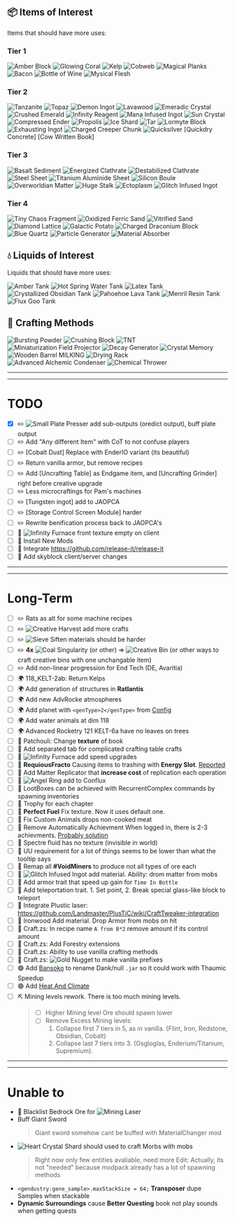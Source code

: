 ## 📦 Items of Interest

Items that should have more uses:

### Tier 1

![](https://git.io/Jtjeu "Amber Block")
![](https://git.io/JtyNr "Glowing Coral")
![](https://git.io/JtyNo "Kelp")
![](https://git.io/JnAYd "Cobweb")
![](https://git.io/JcCWr "Magical Planks")
![](https://git.io/Jz9q1 "Bacon")
![](https://git.io/Jz9qX "Bottle of Wine")
![](https://git.io/JuAPt "Mysical Flesh")

### Tier 2

![](https://git.io/JOijc "Tanzanite")
![](https://git.io/JLhj4 "Topaz")
![](https://git.io/JOXGv "Demon Ingot")
![](https://git.io/JO5J8 "Lavawood")
![](https://git.io/JLhhk "Emeradic Crystal")
![](https://git.io/JLhhq "Crushed Emerald")
![](https://git.io/JLhhL "Infinity Reagent")
![](https://git.io/JGGh7 "Mana Infused Ingot")
![](https://git.io/JnN1t "Sun Crystal")
![](https://git.io/JLhhI "Compressed Ender")
![](https://git.io/JOGgk "Propolis")
![](https://git.io/JRLSJ "Ice Shard")
![](https://git.io/JRnDa "Tar")
![](https://git.io/JznPT "Lormyte Block")
![](https://git.io/JVBLv "Exhausting Ingot")
![](https://git.io/JVBL3 "Charged Creeper Chunk")
![](https://git.io/JoUaU "Quicksilver")
[Quickdry Concrete]
[Cow Written Book]

### Tier 3

![](https://git.io/JLjsf "Basalt Sediment")
![](https://git.io/JLhhf "Energized Clathrate")
![](https://git.io/JLhph "Destabilized Clathrate")
![](https://git.io/JLhhB "Steel Sheet")
![](https://git.io/JLhpN "Titanium Aluminide Sheet")
![](https://git.io/JGGjO "Silicon Boule")
![](https://git.io/JGGhx "Overworldian Matter")
![](https://git.io/JRLSU "Huge Stalk")
![](https://git.io/JRLyA "Ectoplasm")
![](https://git.io/JnzzI "Glitch Infused Ingot")

### Tier 4

![](https://git.io/JcBSs "Tiny Chaos Fragment")
![](https://git.io/JLhhe "Oxidized Ferric Sand")
![](https://git.io/JLhhs "Vitrified Sand")
![](https://git.io/JLhhm "Diamond Lattice")
![](https://git.io/JLhhY "Galactic Potato")
![](https://git.io/JLhpx "Charged Draconium Block")
![](https://git.io/JLhhW "Blue Quartz")
![](https://git.io/JCqV9 "Particle Generator")
![](https://git.io/JuMlF "Material Absorber")

## 💧 Liquids of Interest

Liquids that should have more uses:

![](https://git.io/J3p4b "Amber Tank")
![](https://git.io/J3p4H "Hot Spring Water Tank")
![](https://git.io/J3p49 "Latex Tank")
![](https://git.io/J3p4y "Crystallized Obsidian Tank")
![](https://git.io/J3p4S "Pahoehoe Lava Tank")
![](https://git.io/J3p45 "Menril Resin Tank")
![](https://git.io/J3p4n "Flux Goo Tank")

## 🔧 Crafting Methods

![](https://git.io/J3hVP "Bursting Powder")
![](https://git.io/J3hV0 "Crushing Block")
![](https://git.io/J3hVR "TNT")
![](https://git.io/Jsw4m "Miniaturization Field Projector")
![](https://git.io/JG5U9 "Decay Generator")
![](https://git.io/Jst3B "Crystal Memory")
![](https://git.io/J3hVE "Wooden Barrel MILKING")
![](https://git.io/JtJkQ "Drying Rack")
![](https://git.io/JuMld "Advanced Alchemic Condenser")
![](https://git.io/JtDnO "Chemical Thrower")

---

---

# TODO

- [x] ✏️ ![](https://git.io/JoUaT "Small Plate Presser") add sub-outputs (oredict output), buff plate output
- [ ] ✏️ Add "Any different Item" with CoT to not confuse players
- [ ] ✏️ [Cobalt Dust] Replace with EnderIO variant (its beautiful)
- [ ] ✏️ Return vanilla armor, but remove recipes
- [ ] ✏️ Add [Uncrafting Table] as Endgame item, and [Uncrafting Grinder] right before creative upgrade
- [ ] ✏️ Less microcraftings for Pam's machines
- [ ] ✏️ [Tungsten ingot] add to JAOPCA
- [ ] ✏️ [Storage Control Screen Module] harder
- [ ] ✏️ Rewrite benification process back to JAOPCA's
- [ ] 🔄 ![](https://git.io/J3p8B "Infinity Furnace") front texture empty on client
- [ ] 🔄 Install New Mods
- [ ] 🔄 Integrate https://github.com/release-it/release-it
- [ ] 🚧 Add skyblock client/server changes

---

---

# Long-Term

- [ ] ✏️ Rats as alt for some machine recipes
- [ ] ✏️ ![](https://git.io/JCt00 "Creative Harvest") add more crafts
- [ ] ✏️ ![](https://git.io/JOv90 "Sieve") Siften materials should be harder
- [ ] ✏️ **4x** ![Coal Singularity](https://git.io/JtJfM) (or other) => ![Creative Bin](https://git.io/JtJvo) (or other ways to craft creative bins with one unchangable item)
- [ ] ✏️ Add non-linear progression for End Tech (DE, Avaritia)
- [ ] 🌍 118_KELT-2ab: Return Kelps
- [ ] 🌍 Add generation of structures in **Ratlantis**
- [ ] 🌍 Add new AdvRocke atmospheres
- [ ] 🌍 Add planet with `<genType>2</genType>` from [Config](http://arwiki.dmodoomsirius.me/AdvancedRocketry/config/AdvancedPlanetConfiguration.php)
- [ ] 🌍 Add water animals at dim 118
- [ ] 🌍 Advanced Rocketry 121 KELT-6a have no leaves on trees
- [ ] 🌿 Patchouli: Change **texture** of book
- [ ] 🏪 Add separated tab for complicated crafting table crafts
- [ ] 🏪 ![](https://git.io/J3p8B "Infinity Furnace") add speed upgrades
- [ ] 🏪 **RequiousFracto** Causing items to trashing with **Energy Slot**. [Reported](https://github.com/DaedalusGame/RequiousFrakto/issues/21)
- [ ] 🏪 Add Matter Replicator that **increase cost** of replication each operation
- [ ] 📖 ![](https://git.io/JRthK "Angel Ring") add to Conflux
- [ ] 📖 LootBoxes can be achieved with RecurrentComplex commands by spawning inventories
- [ ] 📖 Trophy for each chapter
- [ ] 🔄 **Perfect Fuel** Fix texture. Now it uses default one.
- [ ] 🔄 Fix Custom Animals drops non-cooked meat
- [ ] 🔄 Remove Automatically Achievment When logged in, there is 2-3 achievments. [Probably solution](https://github.com/TCreopargh/CraftTweakerIntegration/wiki/Advancements)
- [ ] 🔄 Spectre fluid has no texture (invisible in world)
- [ ] 🔄 UU requirement for a lot of things seems to be lower than what the tooltip says
- [ ] 🔄 Remap all **#VoidMiners** to produce not all types of ore each
- [ ] 🔨 ![](https://git.io/JnzzI "Glitch Infused Ingot") add material. Ability: drom matter from mobs
- [ ] 🔨 Add armor trait that speed up gain for `Time In Bottle`
- [ ] 🔨 Add teleportation trait. 1. Set point, 2. Break special glass-like block to teleport
- [ ] 🔨 Integrate Plustic laser: https://github.com/Landmaster/PlusTiC/wiki/CraftTweaker-integration
- [ ] 🔨 Ironwood Add material. Drop Armor from mobs on hit
- [ ] 🧮 Craft.zs: In recipe name `A from B*2` remove amount if its control amount
- [ ] 🧮 Craft.zs: Add Forestry extensions
- [ ] 🧮 Craft.zs: Ability to use vanilla crafting methods
- [ ] 🧮 Craft.zs: ![](https://git.io/Jz9qH "Gold Nugget") to make vanilla prefixes
- [ ] 🟢 Add [Bansoko](https://www.curseforge.com/minecraft/mc-mods/bansoko) to rename Dank/null `.jar` so it could work with Thaumic Speedup
- [ ] 🟢 Add [Heat And Climate](https://www.curseforge.com/minecraft/mc-mods/heat-and-climate)
- [ ] ⛏️ Mining levels rework. There is too much mining levels.
  > * [ ] Higher Mining level Ore should spawn lower
  > * [ ] Remove Excess Mining levels:
  >   1. Collapse first 7 tiers in 5, as in vanilla. (Flint, Iron, Redstone, Obsidian, Cobalt)
  >   2. Collapse last 7 tiers into 3. (Osgloglas, Enderium/Titanium, Supremium).

---

---

# Unable to

- 🔄 Blacklist Bedrock Ore for ![](https://git.io/Jz9q9 "Mining Laser")
- Buff Giant Sword
  > Giant sword somehow cant be buffed with MaterialChanger mod
- ![](https://git.io/JtUEY "Heart Crystal Shard") should used to craft Morbs with mobs
  > Right now only few entities avaliable, need more
  > Edit: Actually, its not "needed" because modpack already has a lot of spawning methods
- `<gendustry:gene_sample>.maxStackSize = 64;` **Transposer** dupe Samples when stackable
- **Dynamic Surroundings** cause **Better Questing** book not play sounds when getting quests

